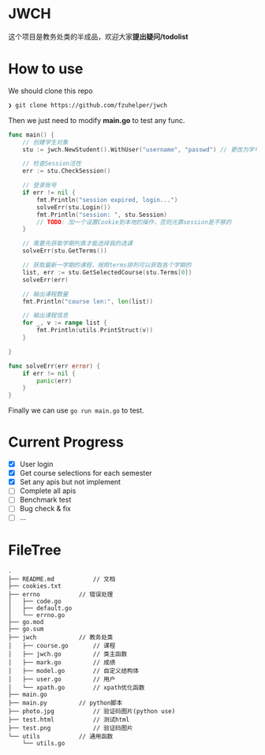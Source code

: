 # JWCH

这个项目是教务处类的半成品，欢迎大家**提出疑问/todolist**

# How to use

We should clone this repo

```bash
❯ git clone https://github.com/fzuhelper/jwch
```

Then we just need to modify **main.go** to test any func.

```go
func main() {
	// 创建学生对象
	stu := jwch.NewStudent().WithUser("username", "passwd") // 更改为学号与密码

	// 检查Session活性
	err := stu.CheckSession()

	// 登录账号
	if err != nil {
		fmt.Println("session expired, login...")
		solveErr(stu.Login())
		fmt.Println("session: ", stu.Session)
		// TODO: 加一个设置Cookie到本地的操作，否则光靠session是不够的
	}

	// 需要先获取学期列表才能选择我的选课
	solveErr(stu.GetTerms())

	// 获取最新一学期的课程，按照terms排列可以获取各个学期的
	list, err := stu.GetSelectedCourse(stu.Terms[0])
	solveErr(err)

	// 输出课程数量
	fmt.Println("course len:", len(list))

	// 输出课程信息
	for _, v := range list {
		fmt.Println(utils.PrintStruct(v))
	}

}

func solveErr(err error) {
	if err != nil {
		panic(err)
	}
}
```

Finally we can use `go run main.go` to test.

# Current Progress

- [X] User login
- [X] Get course selections for each semester
- [X] Set any apis but not implement
- [ ] Complete all apis
- [ ] Benchmark test
- [ ] Bug check & fix
- [ ] ...

# FileTree

```
.
├── README.md			// 文档
├── cookies.txt
├── errno			// 错误处理
│   ├── code.go
│   ├── default.go
│   └── errno.go
├── go.mod
├── go.sum
├── jwch			// 教务处类
│   ├── course.go		// 课程
│   ├── jwch.go			// 类主函数
│   ├── mark.go			// 成绩
│   ├── model.go		// 自定义结构体
│   ├── user.go			// 用户
│   └── xpath.go		// xpath优化函数
├── main.go
├── main.py			// python脚本
├── photo.jpg			// 验证码图片(python use)
├── test.html			// 测试html
├── test.png			// 验证码图片
└── utils			// 通用函数
    └── utils.go
```

